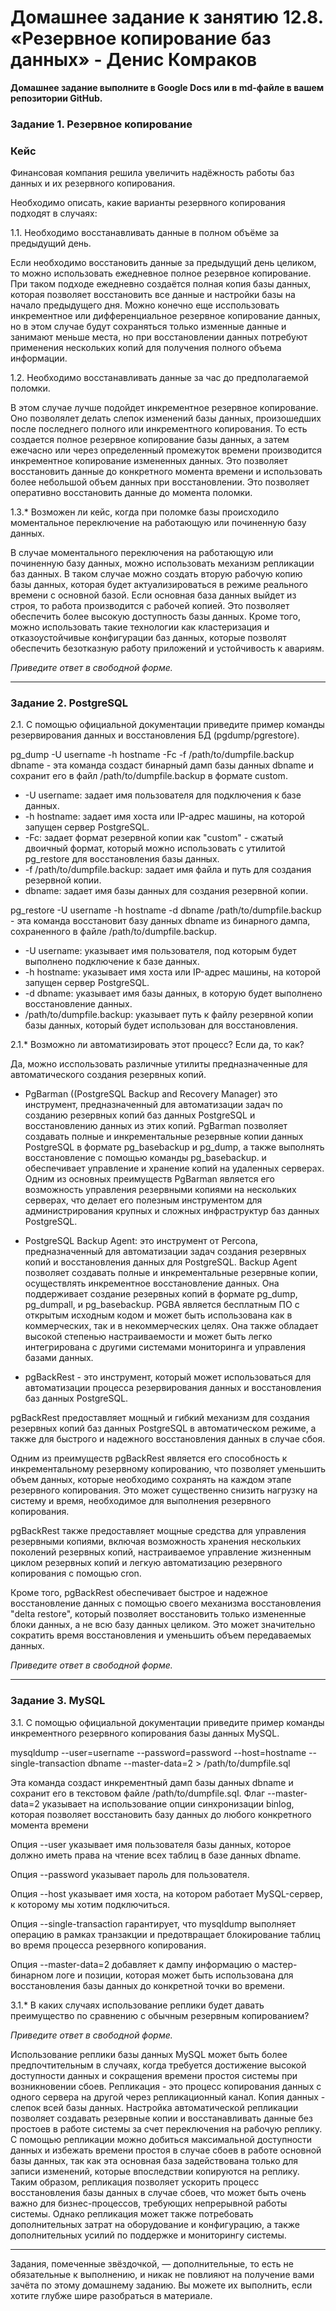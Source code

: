 # Домашнее задание к занятию 12.8. «Резервное копирование баз данных» - Денис Комраков 

**Домашнее задание выполните в Google Docs или в md-файле в вашем репозитории GitHub.** 

### Задание 1. Резервное копирование

### Кейс
Финансовая компания решила увеличить надёжность работы баз данных и их резервного копирования. 

Необходимо описать, какие варианты резервного копирования подходят в случаях: 

1.1. Необходимо восстанавливать данные в полном объёме за предыдущий день.

Если необходимо восстановить данные за предыдущий день целиком, то можно использовать ежедневное полное резервное копирование. При таком подходе ежедневно создаётся полная копия базы данных, которая позволяет восстановить все данные и настройки базы на начало предыдущего дня. Можно конечно еще исспользовать инкрементное или дифференциальное резервное копирование данных, но в этом случае будут сохраняться только изменные данные и занимают меньше места, но при восстановлении данных потребуют применения нескольких копий для получения полного объема информации.

1.2. Необходимо восстанавливать данные за час до предполагаемой поломки.

В этом случае лучше подойдет инкрементное резервное копирование. Оно позволялет делать слепок изменений базы данных, произошедших после последнего полного или инкрементного копирования. То есть создается полное резервное копирование базы данных, а затем ежечасно или через определенный промежуток времени производится инкрементное копирование измененных данных. Это позволяет восстановить данные до конкретного момента времени и использовать более небольшой объем данных при восстановлении. Это позволяет оперативно восстановить данные до момента поломки.

1.3.* Возможен ли кейс, когда при поломке базы происходило моментальное переключение на работающую или починенную базу данных.

В случае моментального переключения на работающую или починенную базу данных, можно использовать механизм репликации баз данных. В таком случае можно создать вторую рабочую копию базы данных, которая будет актуализироваться в режиме реального времени с основной базой. Если основная база данных выйдет из строя, то работа производится с рабочей копией. Это позволяет обеспечить более высокую доступность базы данных.  Кроме того, можно использовать такие технологии как кластеризация и отказоустойчивые конфигурации баз данных, которые позволят обеспечить безотказную работу приложений и устойчивость к авариям.

*Приведите ответ в свободной форме.*

---

### Задание 2. PostgreSQL

2.1. С помощью официальной документации приведите пример команды резервирования данных и восстановления БД (pgdump/pgrestore).

pg_dump -U username -h hostname -Fc -f /path/to/dumpfile.backup dbname - эта команда создаст бинарный дамп базы данных dbname и сохранит его в файл /path/to/dumpfile.backup в формате custom.

- -U username: задает имя пользователя для подключения к базе данных.
- -h hostname: задает имя хоста или IP-адрес машины, на которой запущен сервер PostgreSQL.
- -Fc: задает формат резервной копии как "custom" - сжатый двоичный формат, который можно использовать с утилитой pg_restore для восстановления базы данных.
- -f /path/to/dumpfile.backup: задает имя файла и путь для создания резервной копии.
- dbname: задает имя базы данных для создания резервной копии.

pg_restore -U username -h hostname -d dbname /path/to/dumpfile.backup - эта команда восстановит базу данных dbname из бинарного дампа, сохраненного в файле /path/to/dumpfile.backup.

- -U username: указывает имя пользователя, под которым будет выполнено подключение к базе данных.
- -h hostname: указывает имя хоста или IP-адрес машины, на которой запущен сервер PostgreSQL.
- -d dbname: указывает имя базы данных, в которую будет выполнено восстановление данных.
- /path/to/dumpfile.backup: указывает путь к файлу резервной копии базы данных, который будет использован для восстановления.

2.1.* Возможно ли автоматизировать этот процесс? Если да, то как?

Да, можно исспользовать различные утилиты предназначенные для автоматического создания резервных копий. 

- PgBarman ((PostgreSQL Backup and Recovery Manager) это инструмент, предназначенный для автоматизации задач по созданию резервных копий баз данных PostgreSQL и восстановлению данных из этих копий. PgBarman позволяет создавать полные и инкрементальные резервные копии данных PostgreSQL в формате pg_basebackup и pg_dump, а также выполнять восстановление с помощью команды pg_basebackup. и обеспечивает управление и хранение копий на удаленных серверах. Одним из основных преимуществ PgBarman является его возможность управления резервными копиями на нескольких серверах, что делает его полезным инструментом для администрирования крупных и сложных инфраструктур баз данных PostgreSQL.

- PostgreSQL Backup Agent: это инструмент от Percona, предназначенный для автоматизации задач создания резервных копий и восстановления данных для PostgreSQL. Backup Agent позволяет создавать полные и инкрементальные резервные копии, осуществлять инкрементное восстановление данных. Она поддерживает создание резервных копий в формате pg_dump, pg_dumpall, и pg_basebackup. PGBA является бесплатным ПО с открытым исходным кодом и может быть использована как в коммерческих, так и в некоммерческих целях. Она также обладает высокой степенью настраиваемости и может быть легко интегрирована с другими системами мониторинга и управления базами данных.

- pgBackRest - это инструмент, который может использоваться для автоматизации процесса резервирования данных и восстановления баз данных PostgreSQL.

pgBackRest предоставляет мощный и гибкий механизм для создания резервных копий баз данных PostgreSQL в автоматическом режиме, а также для быстрого и надежного восстановления данных в случае сбоя.

Одним из преимуществ pgBackRest является его способность к инкрементальному резервному копированию, что позволяет уменьшить объем данных, которые необходимо сохранять на каждом этапе резервного копирования. Это может существенно снизить нагрузку на систему и время, необходимое для выполнения резервного копирования.

pgBackRest также предоставляет мощные средства для управления резервными копиями, включая возможность хранения нескольких поколений резервных копий, настраиваемое управление жизненным циклом резервных копий и легкую автоматизацию резервного копирования с помощью cron.

Кроме того, pgBackRest обеспечивает быстрое и надежное восстановление данных с помощью своего механизма восстановления "delta restore", который позволяет восстановить только измененные блоки данных, а не всю базу данных целиком. Это может значительно сократить время восстановления и уменьшить объем передаваемых данных.

*Приведите ответ в свободной форме.*

---

### Задание 3. MySQL

3.1. С помощью официальной документации приведите пример команды инкрементного резервного копирования базы данных MySQL. 

mysqldump --user=username --password=password --host=hostname --single-transaction dbname --master-data=2 > /path/to/dumpfile.sql

Эта команда создаст инкрементный дамп базы данных dbname и сохранит его в текстовом файле /path/to/dumpfile.sql. Флаг --master-data=2 указывает на использование опции синхронизации binlog, которая позволяет восстановить базу данных до любого конкретного момента времени

Опция --user указывает имя пользователя базы данных, которое должно иметь права на чтение всех таблиц в базе данных dbname.

Опция --password указывает пароль для пользователя.

Опция --host указывает имя хоста, на котором работает MySQL-сервер, к которому мы хотим подключиться.

Опция --single-transaction гарантирует, что mysqldump выполняет операцию в рамках транзакции и предотвращает блокирование таблиц во время процесса резервного копирования.

Опция --master-data=2 добавляет к дампу информацию о мастер-бинарном логе и позиции, которая может быть использована для восстановления базы данных до конкретной точки во времени.

3.1.* В каких случаях использование реплики будет давать преимущество по сравнению с обычным резервным копированием?

*Приведите ответ в свободной форме.*

Использование реплики базы данных MySQL может быть более предпочтительным в случаях, когда требуется достижение высокой доступности данных и сокращения времени простоя системы при возникновении сбоев. 
Репликация - это процесс копирования данных с одного сервера на другой через репликационный канал. Копия данных - слепок всей базы данных. Настройка автоматической репликации позволяет создавать резервные копии и восстанавливать данные без простоев в работе системы за счет переключения на рабочую реплику. С помощью репликации можно добиться максимальной доступности данных и избежать времени простоя в случае сбоев в работе основной базы данных, так как эта основная база задействована только для записи изменений, которые впоследствии копируются на реплику. 
Таким образом, репликация позволяет ускорить процесс восстановления базы данных в случае сбоев, что может быть очень важно для бизнес-процессов, требующих непрерывной работы системы. Однако репликация может также потребовать дополнительных затрат на оборудование и конфигурацию, а также дополнительных усилий по поддержке и мониторингу системы.

---

Задания, помеченные звёздочкой, — дополнительные, то есть не обязательные к выполнению, и никак не повлияют на получение вами зачёта по этому домашнему заданию. Вы можете их выполнить, если хотите глубже шире разобраться в материале.
